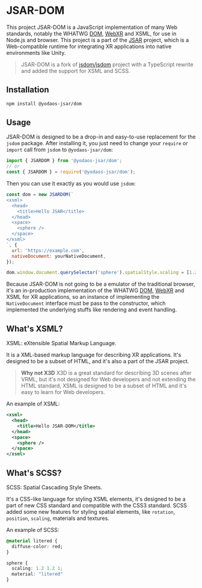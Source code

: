 # JSAR-DOM

This project JSAR-DOM is a JavaScript implementation of many Web standards, notably the WHATWG [DOM][], [WebXR][] and XSML, for use in Node.js and browser. This project is a part of the [JSAR][] project, which is a Web-compatible runtime for integrating XR applications into native environments like Unity.

> JSAR-DOM is a fork of [jsdom/jsdom][] project with a TypeScript rewrite and added the support for XSML and SCSS.

## Installation

```sh
npm install @yodaos-jsar/dom
```

## Usage

JSAR-DOM is designed to be a drop-in and easy-to-use replacement for the `jsdom` package. After installing it, you just need to change your `require` or `import` call from `jsdom` to `@yodaos-jsar/dom`:

```js
import { JSARDOM } from '@yodaos-jsar/dom';
// or
const { JSARDOM } = require('@yodaos-jsar/dom');
```

Then you can use it exactly as you would use `jsdom`:

```js
const dom = new JSARDOM(`
<xsml>
  <head>
    <title>Hello JSAR</title>
  </head>
  <space>
    <sphere />
  </space>
</xsml>
`, {
  url: 'https://example.com',
  nativeDocument: yourNativeDocument,
});

dom.window.document.querySelector('sphere').spatialStyle.scaling = [1.2, 1.2, 1.2];
```

Because JSAR-DOM is not going to be a emulator of the traditional browser, it's an in-production implementation of the WHATWG [DOM][], [WebXR][] and XSML for XR applications, so an instance of implementing the `NativeDocument` interface must be pass to the constructor, which implemented the underlying stuffs like rendering and event handling.

## What's XSML?

XSML: eXtensible Spatial Markup Language.

It is a XML-based markup language for describing XR applications. It's designed to be a subset of HTML, and it's also a part of the JSAR project.

> **Why not X3D**
> X3D is a great standard for describing 3D scenes after VRML, but it's not designed for Web developers and not extending the HTML standard, XSML is designed to be a subset of HTML and it's easy to learn for Web developers.

An example of XSML:

```xml
<xsml>
  <head>
    <title>Hello JSAR-DOM</title>
  </head>
  <space>
    <sphere />
  </space>
</xsml>
```

## What's SCSS?

SCSS: Spatial Cascading Style Sheets.

It's a CSS-like language for styling XSML elements, it's designed to be a part of new CSS standard and compatible with the CSS3 standard. SCSS added some new features for styling spatial elements, like `rotation`, `position`, `scaling`, materials and textures.

An example of SCSS:

```css
@material litered {
  diffuse-color: red;
}

sphere {
  scaling: 1.2 1.2 1;
  material: "litered"
}
```

[jsdom/jsdom]: https://github.com/jsdom/jsdom
[DOM]: https://dom.spec.whatwg.org/
[WebXR]: https://www.w3.org/TR/webxr/
[JSAR]: https://jsar.netlify.app/
